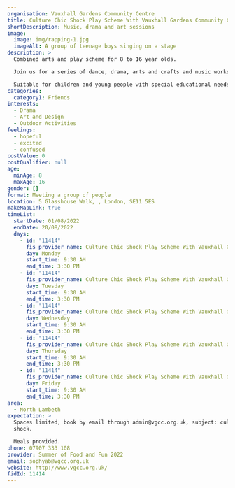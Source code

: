 ```yaml
---
organisation: Vauxhall Gardens Community Centre
title: Culture Chic Shock Play Scheme With Vauxhall Gardens Community Centre
shortDescription: Music, drama and art sessions
image:
  image: img/rapping-1.jpg
  imageAlt: A group of teenage boys singing on a stage
description: >
  Combined arts and play scheme for 8 to 16 year olds.

  Join us for a series of dance, drama, arts and crafts and music workshops celebrating London's diverse colourful and multicultural heritage through an exploration of music and fashion and food.

  Suitable for children and young people with special educational needs and disabilities.
categories:
  category1: Friends
interests:
  - Drama
  - Art and Design
  - Outdoor Activities
feelings:
  - hopeful
  - excited
  - confused
costValue: 0
costQualifier: null
age:
  minAge: 8
  maxAge: 16
gender: []
format: Meeting a group of people
location: 5 Glasshouse Walk, , London, SE11 5ES
makeMapLink: true
timeList:
  startDate: 01/08/2022
  endDate: 20/08/2022
  days:
    - id: "11414"
      fis_provider_name: Culture Chic Shock Play Scheme With Vauxhall Gardens Community Centre
      day: Monday
      start_time: 9:30 AM
      end_time: 3:30 PM
    - id: "11414"
      fis_provider_name: Culture Chic Shock Play Scheme With Vauxhall Gardens Community Centre
      day: Tuesday
      start_time: 9:30 AM
      end_time: 3:30 PM
    - id: "11414"
      fis_provider_name: Culture Chic Shock Play Scheme With Vauxhall Gardens Community Centre
      day: Wednesday
      start_time: 9:30 AM
      end_time: 3:30 PM
    - id: "11414"
      fis_provider_name: Culture Chic Shock Play Scheme With Vauxhall Gardens Community Centre
      day: Thursday
      start_time: 9:30 AM
      end_time: 3:30 PM
    - id: "11414"
      fis_provider_name: Culture Chic Shock Play Scheme With Vauxhall Gardens Community Centre
      day: Friday
      start_time: 9:30 AM
      end_time: 3:30 PM
area:
  - North Lambeth
expectation: >
  Spaces limited, book by email through admin@vgcc.org.uk, subject: culture chic
  shock.

  Meals provided.
phone: 07907 333 108
provider: Summer of Food and Fun 2022
email: sophyab@vgcc.org.uk
website: http://www.vgcc.org.uk/
fidId: 11414
---
```

